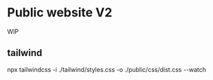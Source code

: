 # Public website V2

WIP

## tailwind

npx tailwindcss -i ./tailwind/styles.css -o ./public/css/dist.css --watch